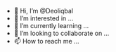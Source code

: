 - 👋 Hi, I’m @Deoliqbal
- 👀 I’m interested in ...
- 🌱 I’m currently learning ...
- 💞️ I’m looking to collaborate on ...
- 📫 How to reach me ...

<!---
Deoliqbal/Deoliqbal is a ✨ special ✨ repository because its `README.md` (this file) appears on your GitHub profile.
You can click the Preview link to take a look at your changes.
--->
